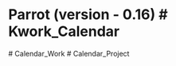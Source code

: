 # Parrot (version - 0.16) #   K w o r k _ C a l e n d a r  
 #   C a l e n d a r _ W o r k  
 # Calendar_Project
